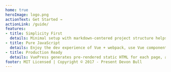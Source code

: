 ```yaml
---
home: true
heroImage: logo.png
actionText: Get Started →
actionLink: /guide/
features:
- title: Simplicity First
  details: Minimal setup with markdown-centered project structure helps you focus on writing.
- title: Pure JavaScript
  details: Enjoy the dev experience of Vue + webpack, use Vue components in markdown, and develop custom themes with Vue.
- title: Production Ready
  details: VuePress generates pre-rendered static HTML for each page, and runs as an SPA once a page is loaded.
footer: MIT Licensed | Copyright © 2017 - Present Devon Bull
---
```



